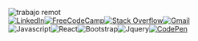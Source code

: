 
![trabajo remot](https://media4.giphy.com/media/L8K62iTDkzGX6/giphy.gif?cid=ecf05e47qi7y7i3ybys29xlypl677sil2lqal5k4di2ww3di&ep=v1_gifs_search&rid=giphy.gif&ct=g)
<br/>
<a  href="https://www.linkedin.com/in/h%C3%A9ctor-helenio-contreras-corvacho" target="_blank">![LinkedIn](https://img.shields.io/badge/linkedin-%230077B5.svg?style=for-the-badge&logo=linkedin&logoColor=white)</a><a href="https://www.freecodecamp.org/espanol/hectrhcc" target="_blank">![FreeCodeCamp](https://img.shields.io/badge/Freecodecamp-%23123.svg?&style=for-the-badge&logo=freecodecamp&logoColor=green)</a><a href="https://stackoverflow.com/users/6697539/hectrhcc" target="_blank">![Stack Overflow](https://img.shields.io/badge/-Stackoverflow-FE7A16?style=for-the-badge&logo=stack-overflow&logoColor=white)</a><a href="mailto:hcontrerascorvacho@gmail.com" target="_blank">![Gmail](https://img.shields.io/badge/Gmail-D14836?style=for-the-badge&logo=gmail&logoColor=white)</a><br/>
![Javascript](https://img.shields.io/badge/JavaScript-F7DF1E?style=for-the-badge&logo=javascript&logoColor=black)![React](https://img.shields.io/badge/React-20232A?style=for-the-badge&logo=react&logoColor=61DAFB)![Bootstrap](https://img.shields.io/badge/Bootstrap-563D7C?style=for-the-badge&logo=bootstrap&logoColor=white)![Jquery](https://img.shields.io/badge/jQuery-0769AD?style=for-the-badge&logo=jquery&logoColor=white)<a href="https://codepen.io/hectrhcc" target="_blank">![CodePen](https://img.shields.io/badge/Codepen-000000?style=for-the-badge&logo=codepen&logoColor=white)</a><a href="https://instagram.com/hectrhcc" target="_blank">
